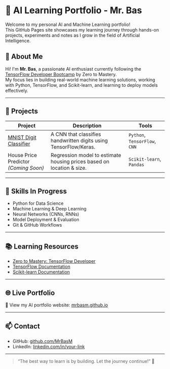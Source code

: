 # 🤖 AI Learning Portfolio - Mr. Bas

Welcome to my personal AI and Machine Learning portfolio!  
This GitHub Pages site showcases my learning journey through hands-on projects, experiments and notes as I grow in the field of Artificial Intelligence.

## 🧠 About Me

Hi! I'm **Mr. Bas**, a passionate AI enthusiast currently following the [TensorFlow Developer Bootcamp](https://www.zerotomastery.io/) by Zero to Mastery.  
My focus lies in building real-world machine learning solutions, working with Python, TensorFlow, and Scikit-learn, and learning to deploy models effectively.

---

## 🚀 Projects

| Project | Description | Tools |
|--------|-------------|-------|
| [MNIST Digit Classifier](https://github.com/MrBasM/mnist-project) | A CNN that classifies handwritten digits using TensorFlow/Keras. | `Python`, `TensorFlow`, `CNN` |
| House Price Predictor *(Coming Soon)* | Regression model to estimate housing prices based on location & size. | `Scikit-learn`, `Pandas` |

---

## 🧰 Skills In Progress

- Python for Data Science
- Machine Learning & Deep Learning
- Neural Networks (CNNs, RNNs)
- Model Deployment & Evaluation
- Git & GitHub Workflows

---

## 📚 Learning Resources

- [Zero to Mastery: TensorFlow Developer](https://www.zerotomastery.io/)
- [TensorFlow Documentation](https://www.tensorflow.org/)
- [Scikit-learn Documentation](https://scikit-learn.org/)

---

## 🌐 Live Portfolio

🔗 View my AI portfolio website: [mrbasm.github.io](https://mrbasm.github.io)

---

## 📫 Contact

- GitHub: [github.com/MrBasM](https://github.com/MrBasM)
- LinkedIn: [linkedin.com/in/your-link](https://linkedin.com/in/your-link)

---

> “The best way to learn is by building. Let the journey continue!” 🚀
